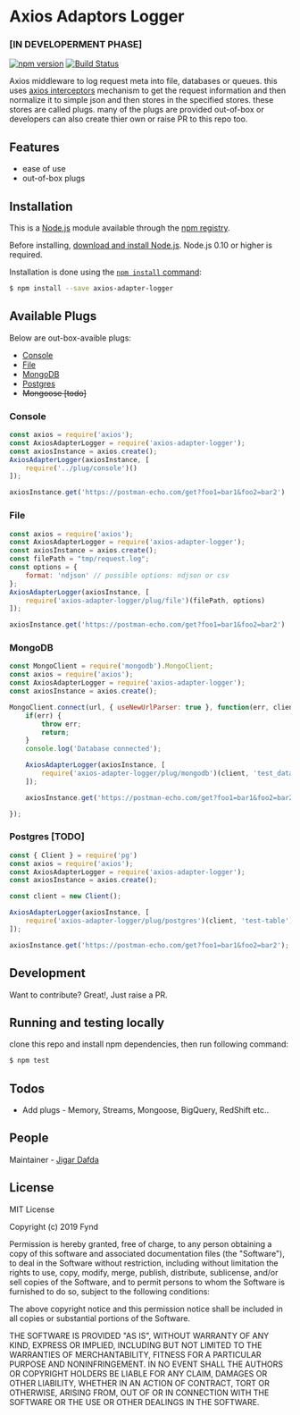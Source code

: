 # Axios Adaptors Logger
### [IN DEVELOPERMENT PHASE]

[![npm version](https://badge.fury.io/js/axios-adapter-logger.svg)](https://badge.fury.io/js/axios-adapter-logger)
[![Build Status](https://travis-ci.org/gofynd/axios-adapter-logger.svg?branch=master)](https://travis-ci.org/gofynd/axios-adapter-logger)

Axios middleware to log request meta into file, databases or queues. this uses [axios interceptors](https://github.com/axios/axios#interceptors) mechanism to get the request information and then normalize it to simple json and then stores in the specified stores. these stores are called plugs. many of the plugs are provided out-of-box or developers can also create thier own or raise PR to this repo too.

## Features
  - ease of use
  - out-of-box plugs

## Installation

This is a [Node.js](https://nodejs.org/en/) module available through the [npm registry](https://www.npmjs.com/).

Before installing, [download and install Node.js](https://nodejs.org/en/download/). Node.js 0.10 or higher is required.

Installation is done using the [`npm install` command](https://docs.npmjs.com/getting-started/installing-npm-packages-locally):

```bash
$ npm install --save axios-adapter-logger
```

## Available Plugs

Below are out-box-avaible plugs:

* [Console](#console)
* [File](#file)
* [MongoDB](#mongodb)
* [Postgres](#postgres)
* ~~Mongoose [todo]~~

### Console


```js
const axios = require('axios');
const AxiosAdapterLogger = require('axios-adapter-logger');
const axiosInstance = axios.create();
AxiosAdapterLogger(axiosInstance, [
    require('../plug/console')()
]);

axiosInstance.get('https://postman-echo.com/get?foo1=bar1&foo2=bar2')
```

### File

```js
const axios = require('axios');
const AxiosAdapterLogger = require('axios-adapter-logger');
const axiosInstance = axios.create();
const filePath = "tmp/request.log";
const options = {
    format: 'ndjson' // possible options: ndjson or csv
};
AxiosAdapterLogger(axiosInstance, [
    require('axios-adapter-logger/plug/file')(filePath, options)
]);

axiosInstance.get('https://postman-echo.com/get?foo1=bar1&foo2=bar2')
```

### MongoDB

```js
const MongoClient = require('mongodb').MongoClient;
const axios = require('axios');
const AxiosAdapterLogger = require('axios-adapter-logger');
const axiosInstance = axios.create();

MongoClient.connect(url, { useNewUrlParser: true }, function(err, client) {
    if(err) {
        throw err;
        return;
    }
    console.log('Database connected');

    AxiosAdapterLogger(axiosInstance, [
        require('axios-adapter-logger/plug/mongodb')(client, 'test_database', 'test_req_logs_coll')
    ]);

    axiosInstance.get('https://postman-echo.com/get?foo1=bar1&foo2=bar2');

});

```

### Postgres [TODO]


```js
const { Client } = require('pg')
const axios = require('axios');
const AxiosAdapterLogger = require('axios-adapter-logger');
const axiosInstance = axios.create();

const client = new Client();

AxiosAdapterLogger(axiosInstance, [
    require('axios-adapter-logger/plug/postgres')(client, 'test-table')
]);

axiosInstance.get('https://postman-echo.com/get?foo1=bar1&foo2=bar2');

```


## Development
Want to contribute? Great!, Just raise a PR.


## Running and testing locally

clone this repo and install npm dependencies, then run following command:

```sh
$ npm test
```

## Todos

 - Add plugs - Memory, Streams, Mongoose, BigQuery, RedShift etc..


## People

Maintainer - [Jigar Dafda](https://github.com/jigardafda)

## License

MIT License

Copyright (c) 2019 Fynd

Permission is hereby granted, free of charge, to any person obtaining a copy
of this software and associated documentation files (the "Software"), to deal
in the Software without restriction, including without limitation the rights
to use, copy, modify, merge, publish, distribute, sublicense, and/or sell
copies of the Software, and to permit persons to whom the Software is
furnished to do so, subject to the following conditions:

The above copyright notice and this permission notice shall be included in all
copies or substantial portions of the Software.

THE SOFTWARE IS PROVIDED "AS IS", WITHOUT WARRANTY OF ANY KIND, EXPRESS OR
IMPLIED, INCLUDING BUT NOT LIMITED TO THE WARRANTIES OF MERCHANTABILITY,
FITNESS FOR A PARTICULAR PURPOSE AND NONINFRINGEMENT. IN NO EVENT SHALL THE
AUTHORS OR COPYRIGHT HOLDERS BE LIABLE FOR ANY CLAIM, DAMAGES OR OTHER
LIABILITY, WHETHER IN AN ACTION OF CONTRACT, TORT OR OTHERWISE, ARISING FROM,
OUT OF OR IN CONNECTION WITH THE SOFTWARE OR THE USE OR OTHER DEALINGS IN THE
SOFTWARE.

